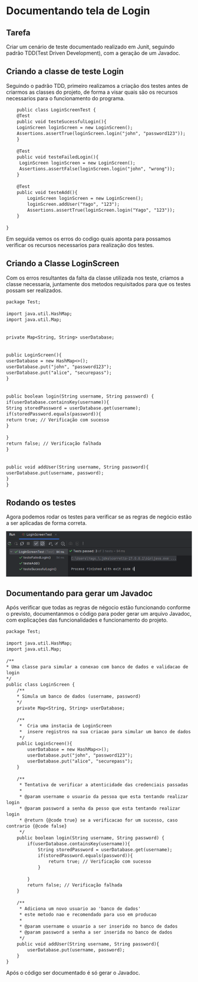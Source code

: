 # Documentando tela de Login

## Tarefa 

<p>
Criar um cenário de teste documentado realizado em Junit, seguindo padrão TDD(Test Driven Development), com a geração de um Javadoc.
</p>


## Criando a classe de teste Login
<p>
    Seguindo o padrão TDD, primeiro realizamos a criação dos testes antes de criarmos as classes do projeto,
    de forma a visar quais são os recursos necessarios para o funcionamento do programa.
</p>

        public class LoginScreenTest {
        @Test
        public void testeSucessfulLogin(){
        LoginScreen loginScreen = new LoginScreen();
        Assertions.assertTrue(loginScreen.login("john", "password123"));
        }
    
        @Test
        public void testeFailedLogin(){
         LoginScreen loginScreen = new LoginScreen();
         Assertions.assertFalse(loginScreen.login("john", "wrong"));
        }
    
        @Test
        public void testeAdd(){
            LoginScreen loginScreen = new LoginScreen();
            loginScreen.addUser("Yago", "123");
            Assertions.assertTrue(loginScreen.login("Yago", "123"));
        }
    
    }
    
<p>
    Em seguida vemos os erros do codigo quais aponta para possamos verificar os recursos necessarios para realização dos testes.
</p>

## Criando a Classe LoginScreen
<p>
    Com os erros resultantes da falta da classe utilizada nos teste, 
    criamos a classe necessaria, 
    juntamente dos metodos requisitados para que os testes possam ser realizados.
</p>
        
    package Test;
    
    import java.util.HashMap;
    import java.util.Map;
    
    
    private Map<String, String> userDatabase;
    
    
    public LoginScreen(){
    userDatabase = new HashMap<>();
    userDatabase.put("john", "password123");
    userDatabase.put("alice", "securepass");
    }
    
    
    public boolean login(String username, String password) {
    if(userDatabase.containsKey(username)){
    String storedPassword = userDatabase.get(username);
    if(storedPassword.equals(password)){
    return true; // Verificação com sucesso
    }
    
    }
    return false; // Verificação falhada
    }
    
    
    public void addUser(String username, String password){
    userDatabase.put(username, password);
    }
    }

## Rodando os testes
<p>
    Agora podemos rodar os testes para verificar
    se as regras de negócio estão a ser aplicadas de 
    forma correta.
</p>
<img src="resources/Testes.PNG" alt="">

## Documentando para gerar um Javadoc

<p>
    Após verificar que todas as regras de négocio 
    estão funcionando conforme o previsto, documentanmos 
    o código para poder gerar um arquivo Javadoc, com explicações
    das funcionalidades e funcionamento do projeto.
</p>

    package Test;
    
    import java.util.HashMap;
    import java.util.Map;

    /**
    * Uma classe para simular a conexao com banco de dados e validacao de login
    */
    public class LoginScreen {
        /**
        * Simula um banco de dados (username, password)
        */
        private Map<String, String> userDatabase;
    
        /**
         *  Cria uma instacia de LoginScreen
         *  insere registros na sua criacao para simular um banco de dados
         */
        public LoginScreen(){
            userDatabase = new HashMap<>();
            userDatabase.put("john", "password123");
            userDatabase.put("alice", "securepass");
        }
    
        /**
         * Tentativa de verificar a atenticidade das credenciais passadas
         *
         * @param username o usuario da pessoa que esta tentando realizar login
         * @param password a senha da pesso que esta tentando realizar login
         * @return {@code true} se a verificacao for um sucesso, caso contrario {@code false}
         */
        public boolean login(String username, String password) {
            if(userDatabase.containsKey(username)){
                String storedPassword = userDatabase.get(username);
                if(storedPassword.equals(password)){
                    return true; // Verificação com sucesso
                }
    
            }
            return false; // Verificação falhada
        }
    
        /**
         * Adiciona um novo usuario ao 'banco de dados'
         * este metodo nao e recomendado para uso em producao
         *
         * @param username o usuario a ser inserido no banco de dados
         * @param password a senha a ser inserida no banco de dados
         */
        public void addUser(String username, String password){
            userDatabase.put(username, password);
        }
    }
<p>
    Após o código ser documentado é só gerar o Javadoc.
</p>